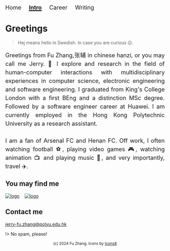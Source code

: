 <html>
<body>
  <nav class="nav-bar-default">
    <a class="nav-item" href="/" onclick="runTyper()">Home</a>
    <a class="nav-item current-page" href="/pages/hello">Intro</a>
    <a class="nav-item" href="/pages/career">Career</a>
    <a class="nav-item" href="/pages/writing">Writing</a>
  </nav>


  <nav class="nav-bar-mobile">
    <a class="nav-item-opener" onclick="showCloseMenu()">Menu</a>
    <a class="nav-item-mobile" href="/">Home</a>
    <a class="nav-item-mobile current-page" href="/pages/hello">Intro</a>
    <a class="nav-item-mobile" href="/pages/career">Career</a>
    <a class="nav-item-mobile" href="/pages/writing">Writing</a>
  </nav>

</body>

<style>

    .nav-item {
        margin-right: 20px;
        font-size: 18px;
        text-decoration: none;
        display:inline-block;
    }
    .nav-item:hover {
        margin-right: 20px;
        font-size: 18px;
        text-decoration: underline;
        text-decoration-thickness: 3px;
         display:inline-block;

    }  
    .nav-bar-mobile {
        display:none;
        margin-bottom: 20px;
    }

    .nav-bar-default {
        display:block;
        margin-bottom: 20px;
    }


    .current-page {
        font-weight: bold;
        text-decoration: underline;
        text-decoration-thickness: 3px;
        display:inline-block;
    }

    .nav-item-opener {
        font-size: 20px;
        cursor:pointer;
        text-decoration: none;
        display:none;
    }

    

    @media only screen and (max-width: 600px) {
        .nav-bar{
          width: 20%;
          margin: 0 auto;
          /* overflow-x:scroll; */
        }

        .nav-bar-default{
          display:none;
          margin-bottom: 20px;
        }

        .nav-bar-mobile{
          display:block;
          margin-bottom: 20px;
        }

        .nav-item-mobile{
        margin-top: 15px;
        font-size: 30px;
        text-decoration: none;
        display:none;
       }

      .nav-item-mobile:hover {
        margin-right: 20px;
        font-size: 30px;
        text-decoration: underline;
        text-decoration-thickness: 3px;
        display:none;

    }
    .current-page {
        font-size: 30px;
        font-weight: bold;
        text-decoration: underline;
        text-decoration-thickness: 3px;
        display:none;
    }

    .nav-item-opener {
        font-size: 30px;
        cursor:pointer;
        text-decoration: none;
        display: block;
    }

  }


</style>

# Greetings
> Hej means hello in Swedish. In case you are curious 😉.
<p style="font-size:18px; line-height:1.5; text-align:justify">Greetings from Fu Zhang,张辅 in chinese hanzi, or you may call me Jerry.  👋 I explore and research in the field of human-computer interactions with multidisciplinary experiences in computer science, electronic engineering and software engineering. I graduated from King's College London with a first BEng and a distinction MSc degree. Followed by a software engineer career at Huawei. I am currently employed in the Hong Kong Polytechnic University as a research assistant.  <br /><br /> I am a fan of Arsenal FC and Henan FC. Off work, I often watching football ⚽, playing video games 🎮, watching animation 📺 and playing music 🪈, and very importantly, travel ✈️. 

</p>

<h2> You may find me </h2>

[![logo](https://img.icons8.com/doodle/64/linkedin--v2.png ':size=70x70')](https://www.linkedin.com/in/fuzhang049/) &nbsp;&nbsp;
[![logo](https://img.icons8.com/doodle/64/github--v1.png" ':size=70x70')]([/](https://github.com/nablafx)) &nbsp;&nbsp;

<h2>Contact me</h2>

jerry-fu.zhang@polyu.edu.hk

!> No spam, please!
<footer style="font-size:12px; text-align:center; bottom:10px; width:100%;">(c) 2024 Fu Zhang. Icons by <a href="https://icons8.com/">Icons8</footer>
</html>